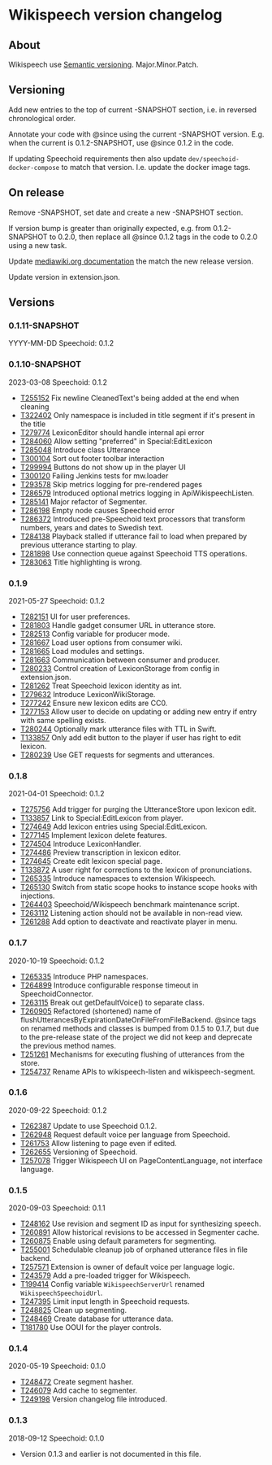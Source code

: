 # Wikispeech version changelog

## About

Wikispeech use [Semantic versioning](https://semver.org/). Major.Minor.Patch.

## Versioning

Add new entries to the top of current -SNAPSHOT section,
i.e. in reversed chronological order.

Annotate your code with @since using the current -SNAPSHOT version.
E.g. when the current is 0.1.2-SNAPSHOT, use @since 0.1.2 in the code.

If updating Speechoid requirements then also update `dev/speechoid-docker-compose`
to match that version. I.e. update the docker image tags.

## On release

Remove -SNAPSHOT, set date and create a new -SNAPSHOT section.

If version bump is greater than originally expected,
e.g. from 0.1.2-SNAPSHOT to 0.2.0,
then replace all @since 0.1.2 tags in the code to 0.2.0 using a new task.

Update [mediawiki.org documentation](https://www.mediawiki.org/wiki/Extension:Wikispeech)
the match the new release version.

Update version in extension.json.

## Versions

### 0.1.11-SNAPSHOT
YYYY-MM-DD
Speechoid: 0.1.2


### 0.1.10-SNAPSHOT
2023-03-08
Speechoid: 0.1.2

* [T255152](https://phabricator.wikimedia.org/T255152) Fix newline CleanedText's being added at the end when cleaning
* [T322402](https://phabricator.wikimedia.org/T322402) Only namespace is included in title segment if it's present in the title
* [T279774](https://phabricator.wikimedia.org/T279774) LexiconEditor should handle internal api error
* [T284060](https://phabricator.wikimedia.org/T284060) Allow setting "preferred" in Special:EditLexicon
* [T285048](https://phabricator.wikimedia.org/T285048) Introduce class Utterance
* [T300104](https://phabricator.wikimedia.org/T300104) Sort out footer toolbar interaction
* [T299994](https://phabricator.wikimedia.org/T299994) Buttons do not show up in the player UI
* [T300120](https://phabricator.wikimedia.org/T300120) Failing Jenkins tests for mw.loader
* [T293578](https://phabricator.wikimedia.org/T293578) Skip metrics logging for pre-rendered pages
* [T286579](https://phabricator.wikimedia.org/T286579) Introduced optional metrics logging in ApiWikispeechListen.
* [T285141](https://phabricator.wikimedia.org/T285141) Major refactor of Segmenter.
* [T286198](https://phabricator.wikimedia.org/T286198) Empty node causes Speechoid error
* [T286372](https://phabricator.wikimedia.org/T286372) Introduced pre-Speechoid text processors that transform numbers, years and dates to Swedish text.
* [T284138](https://phabricator.wikimedia.org/T284138) Playback stalled if utterance fail to load when prepared by previous utterance starting to play.
* [T281898](https://phabricator.wikimedia.org/T281898) Use connection queue against Speechoid TTS operations.
* [T283063](https://phabricator.wikimedia.org/T283063) Title highlighting is wrong.

### 0.1.9
2021-05-27
Speechoid: 0.1.2

* [T282151](https://phabricator.wikimedia.org/T282151) UI for user preferences.
* [T281803](https://phabricator.wikimedia.org/T281803) Handle gadget consumer URL in utterance store.
* [T282513](https://phabricator.wikimedia.org/T282513) Config variable for producer mode.
* [T281667](https://phabricator.wikimedia.org/T281667) Load user options from consumer wiki.
* [T281665](https://phabricator.wikimedia.org/T281665) Load modules and settings.
* [T281663](https://phabricator.wikimedia.org/T281663) Communication between consumer and producer.
* [T280233](https://phabricator.wikimedia.org/T280233) Control creation of LexiconStorage from config in extension.json.
* [T281262](https://phabricator.wikimedia.org/T281262) Treat Speechoid lexicon identity as int.
* [T279632](https://phabricator.wikimedia.org/T279632) Introduce LexiconWikiStorage.
* [T277242](https://phabricator.wikimedia.org/T277242) Ensure new lexicon edits are CC0.
* [T277153](https://phabricator.wikimedia.org/T277153) Allow user to decide on updating or adding new entry if entry with same spelling exists.
* [T280244](https://phabricator.wikimedia.org/T280244) Optionally mark utterance files with TTL in Swift.
* [T133857](https://phabricator.wikimedia.org/T133857) Only add edit button to the player if user has right to edit lexicon.
* [T280239](https://phabricator.wikimedia.org/T280239) Use GET requests for segments and utterances.

### 0.1.8
2021-04-01
Speechoid: 0.1.2

* [T275756](https://phabricator.wikimedia.org/T275756) Add trigger for purging the UtteranceStore upon lexicon edit.
* [T133857](https://phabricator.wikimedia.org/T133857) Link to Special:EditLexicon from player.
* [T274649](https://phabricator.wikimedia.org/T274649) Add lexicon entries using Special:EditLexicon.
* [T277145](https://phabricator.wikimedia.org/T277145) Implement lexicon delete features.
* [T274504](https://phabricator.wikimedia.org/T274504) Introduce LexiconHandler.
* [T274486](https://phabricator.wikimedia.org/T274486) Preview transcription in lexicon editor.
* [T274645](https://phabricator.wikimedia.org/T274645) Create edit lexicon special page.
* [T133872](https://phabricator.wikimedia.org/T133872) A user right for corrections to the lexicon of pronunciations.
* [T265335](https://phabricator.wikimedia.org/T265335) Introduce namespaces to extension Wikispeech.
* [T265130](https://phabricator.wikimedia.org/T265130) Switch from static scope hooks to instance scope hooks with injections.
* [T264403](https://phabricator.wikimedia.org/T264403) Speechoid/Wikispeech benchmark maintenance script.
* [T263112](https://phabricator.wikimedia.org/T263112) Listening action should not be available in non-read view.
* [T261288](https://phabricator.wikimedia.org/T261288) Add option to deactivate and reactivate player in menu.

### 0.1.7
2020-10-19
Speechoid: 0.1.2

* [T265335](https://phabricator.wikimedia.org/T265335) Introduce PHP namespaces.
* [T264899](https://phabricator.wikimedia.org/T264899) Introduce configurable response timeout in SpeechoidConnector.
* [T263115](https://phabricator.wikimedia.org/T263115) Break out getDefaultVoice() to separate class.
* [T260905](https://phabricator.wikimedia.org/T260905) Refactored (shortened) name of flushUtterancesByExpirationDateOnFileFromFileBackend.
  @since tags on renamed methods and classes is bumped from 0.1.5 to 0.1.7,
  but due to the pre-release state of the project
  we did not keep and deprecate the previous method names.
* [T251261](https://phabricator.wikimedia.org/T251261) Mechanisms for executing flushing of utterances from the store.
* [T254737](https://phabricator.wikimedia.org/T254737) Rename APIs to wikispeech-listen and wikispeech-segment.

### 0.1.6
2020-09-22
Speechoid: 0.1.2

* [T262387](https://phabricator.wikimedia.org/T262387) Update to use Speechoid 0.1.2.
* [T262948](https://phabricator.wikimedia.org/T262948) Request default voice per language from Speechoid.
* [T261753](https://phabricator.wikimedia.org/T261753) Allow listening to page even if edited.
* [T262655](https://phabricator.wikimedia.org/T262655) Versioning of Speechoid.
* [T257078](https://phabricator.wikimedia.org/T257078) Trigger Wikispeech UI on PageContentLanguage, not interface language.

### 0.1.5
2020-09-03
Speechoid: 0.1.1

* [T248162](https://phabricator.wikimedia.org/T248162) Use revision and segment ID as input for synthesizing speech.
* [T260891](https://phabricator.wikimedia.org/T260891) Allow historical revisions to be accessed in Segmenter cache.
* [T260875](https://phabricator.wikimedia.org/T260875) Enable using default parameters for segmenting.
* [T255001](https://phabricator.wikimedia.org/T255001) Schedulable cleanup job of orphaned utterance files in file backend.
* [T257571](https://phabricator.wikimedia.org/T257571) Extension is owner of default voice per language logic.
* [T243579](https://phabricator.wikimedia.org/T243579) Add a pre-loaded trigger for Wikispeech.
* [T199414](https://phabricator.wikimedia.org/T199414) Config variable `WikispeechServerUrl` renamed `WikispeechSpeechoidUrl`.
* [T247395](https://phabricator.wikimedia.org/T247395) Limit input length in Speechoid requests.
* [T248825](https://phabricator.wikimedia.org/T248825) Clean up segmenting.
* [T248469](https://phabricator.wikimedia.org/T248469) Create database for utterance data.
* [T181780](https://phabricator.wikimedia.org/T181780) Use OOUI for the player controls.

### 0.1.4
2020-05-19
Speechoid: 0.1.0

* [T248472](https://phabricator.wikimedia.org/T248472) Create segment hasher.
* [T246079](https://phabricator.wikimedia.org/T246079) Add cache to segmenter.
* [T249198](https://phabricator.wikimedia.org/T249198) Version changelog file introduced.

### 0.1.3
2018-09-12
Speechoid: 0.1.0

* Version 0.1.3 and earlier is not documented in this file.
